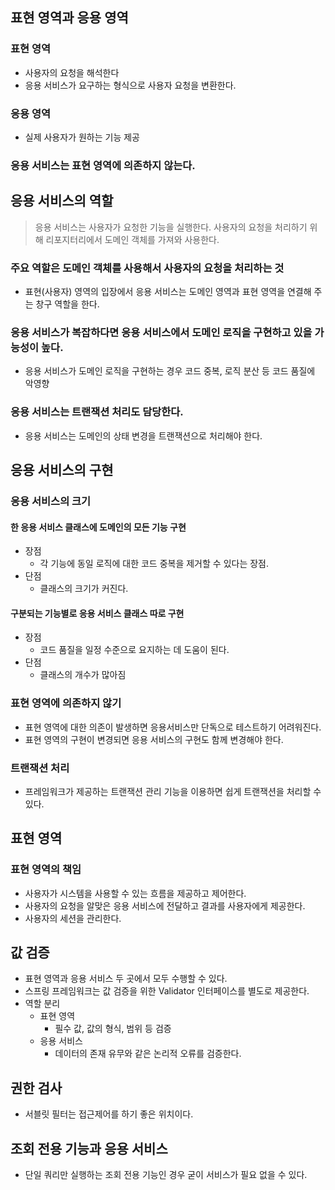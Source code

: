 ## 표현 영역과 응용 영역
### 표현 영역
- 사용자의 요청을 해석한다 
- 응용 서비스가 요구하는 형식으로 사용자 요청을 변환한다.

### 응용 영역
- 실제 사용자가 원하는 기능 제공

### 응용 서비스는 표현 영역에 의존하지 않는다.


## 응용 서비스의 역할
> 응용 서비스는 사용자가 요청한 기능을 실행한다.
> 사용자의 요청을 처리하기 위해 리포지터리에서 도메인 객체를 가져와 사용한다.

### 주요 역할은 도메인 객체를 사용해서 사용자의 요청을 처리하는 것
- 표현(사용자) 영역의 입장에서 응용 서비스는 도메인 영역과 표현 영역을 연결해 주는 창구 역할을 한다.

### 응용 서비스가 복잡하다면 응용 서비스에서 도메인 로직을 구현하고 있을 가능성이 높다.
- 응용 서비스가 도메인 로직을 구현하는 경우 코드 중복, 로직 분산 등 코드 품질에 악영향

### 응용 서비스는 트랜잭션 처리도 담당한다.
- 응용 서비스는 도메인의 상태 변경을 트랜잭션으로 처리해야 한다.

## 응용 서비스의 구현
### 응용 서비스의 크기
#### 한 응용 서비스 클래스에 도메인의 모든 기능 구현
- 장점
  - 각 기능에 동일 로직에 대한 코드 중복을 제거할 수 있다는 장점.
- 단점
  - 클래스의 크기가 커진다.
#### 구분되는 기능별로 응용 서비스 클래스 따로 구현
- 장점
  - 코드 품질을 일정 수준으로 요지하는 데 도움이 된다.
- 단점
  - 클래스의 개수가 많아짐

### 표현 영역에 의존하지 않기
- 표현 영역에 대한 의존이 발생하면 응용서비스만 단독으로 테스트하기 어려워진다.
- 표현 영역의 구현이 변경되면 응용 서비스의 구현도 함께 변경해야 한다.

### 트랜잭션 처리
- 프레임워크가 제공하는 트랜잭션 관리 기능을 이용하면 쉽게 트랜잭션을 처리할 수 있다.


## 표현 영역
### 표현 영역의 책임
- 사용자가 시스템을 사용할 수 있는 흐름을 제공하고 제어한다.
- 사용자의 요청을 알맞은 응용 서비스에 전달하고 결과를 사용자에게 제공한다.
- 사용자의 세션을 관리한다.

## 값 검증
- 표현 영역과 응용 서비스 두 곳에서 모두 수행할 수 있다.
- 스프링 프레임워크는 값 검증을 위한 Validator 인터페이스를 별도로 제공한다.
- 역할 분리
  - 표현 영역
    - 필수 값, 값의 형식, 범위 등 검증
  - 응용 서비스
    - 데이터의 존재 유무와 같은 논리적 오류를 검증한다.

## 권한 검사
- 서블릿 필터는 접근제어를 하기 좋은 위치이다.

## 조회 전용 기능과 응용 서비스
- 단일 쿼리만 실행하는 조회 전용 기능인 경우 굳이 서비스가 필요 없을 수 있다.

